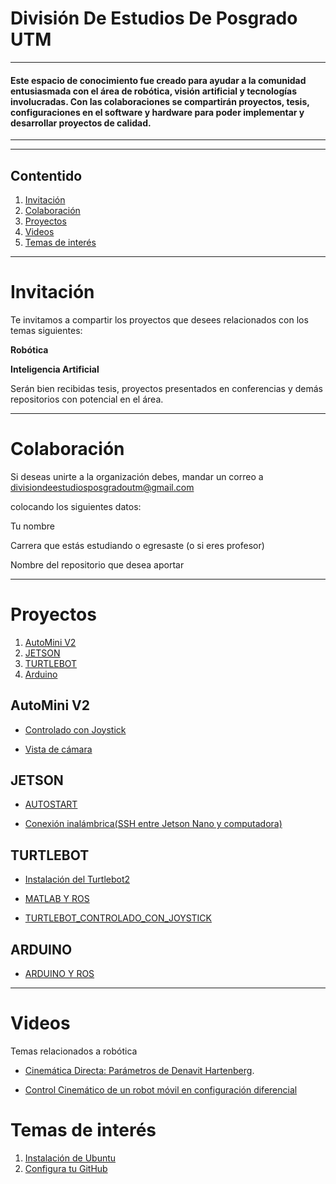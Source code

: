 #    División De Estudios De Posgrado UTM
---

#### Este espacio de conocimiento fue creado para ayudar a la comunidad entusiasmada con el área de robótica, visión artificial y tecnologías involucradas. Con las colaboraciones se compartirán proyectos, tesis, configuraciones en el software y hardware para poder implementar y desarrollar proyectos de calidad.

---
---

## Contentido

1. [Invitación](#Invitación)
2. [Colaboración](#Colaboración)
3. [Proyectos](#Proyectos)
4. [Videos](#Videos)
5. [Temas de interés](#Temas-de-interés)

      

---


    
# Invitación
 
Te invitamos a compartir los proyectos que desees relacionados con los temas siguientes:

**Robótica**

**Inteligencia Artificial**





Serán bien recibidas tesis, proyectos presentados en conferencias y demás repositorios con potencial en el área.

---

# Colaboración

Si deseas unirte a la organización debes, mandar un correo a divisiondeestudiosposgradoutm@gmail.com

colocando los siguientes datos:

Tu nombre

Carrera que estás estudiando o egresaste (o si eres profesor)

Nombre del repositorio que desea aportar

--------------------

# Proyectos

1. [AutoMini V2](#AutoMini-V2)
2. [JETSON](#JETSON)
3. [TURTLEBOT](#TURTLEBOT)
4. [Arduino](#ARDUINO)


## AutoMini V2

- [Controlado con Joystick](https://github.com/FilibertoMartinez/AutoMini_Joystick_)

- [Vista de cámara ](https://github.com/FilibertoMartinez/AutoMini_Vista)


## JETSON 

- [AUTOSTART](https://github.com/itzchav/AUTOSTART)
  
- [Conexión inalámbrica(SSH entre Jetson Nano y computadora)](https://github.com/itzchav/SSH)


## TURTLEBOT 
- [Instalación del Turtlebot2](https://github.com/itzchav/Instalacion_Turtlebot2/blob/main/README.md)

- [MATLAB Y ROS](https://github.com/itzchav/MATLAB_Y_ROS)
  
- [TURTLEBOT_CONTROLADO_CON_JOYSTICK](https://github.com/itzchav/TURTLEBOT_CONTROLADO_CON_JOYSTICK)

## ARDUINO

- [ARDUINO Y ROS]( -- )

------------

# Videos

Temas relacionados a robótica

- [Cinemática Directa: Parámetros de Denavit Hartenberg](https://www.youtube.com/watch?v=V_IIeLJzR44).

- [Control Cinemático de un robot móvil en configuración diferencial](https://www.youtube.com/watch?v=llibhe50EMo&t=103s&ab_channel=OscarRamirez)


# Temas de interés
1. [Instalación de Ubuntu](#V2)
2. [Configura tu GitHub](#JN)
